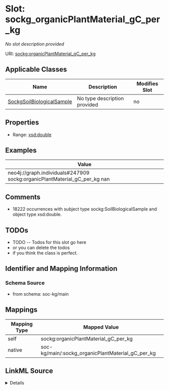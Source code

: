 

# Slot: sockg_organicPlantMaterial_gC_per_kg


_No slot description provided_





URI: [sockg:organicPlantMaterial_gC_per_kg](http://www.semanticweb.org/sockg/ontologies/2024/0/soil-carbon-ontology/organicPlantMaterial_gC_per_kg)



<!-- no inheritance hierarchy -->





## Applicable Classes

| Name | Description | Modifies Slot |
| --- | --- | --- |
| [SockgSoilBiologicalSample](../classes/SockgSoilBiologicalSample.md) | No type description provided |  no  |







## Properties

* Range: [xsd:double](http://www.w3.org/2001/XMLSchema#double)






## Examples

| Value |
| --- |
| neo4j://graph.individuals#247909 sockg:organicPlantMaterial_gC_per_kg nan |

## Comments

* 18222 occurrences with subject type sockg:SoilBiologicalSample and object type xsd:double.

## TODOs

* TODO -- Todos for this slot go here
* or you can delete the todos
* if you think the class is perfect.

## Identifier and Mapping Information







### Schema Source


* from schema: soc-kg/main




## Mappings

| Mapping Type | Mapped Value |
| ---  | ---  |
| self | sockg:organicPlantMaterial_gC_per_kg |
| native | soc-kg/main/:sockg_organicPlantMaterial_gC_per_kg |




## LinkML Source

<details>
```yaml
name: sockg_organicPlantMaterial_gC_per_kg
description: No slot description provided
todos:
- TODO -- Todos for this slot go here
- or you can delete the todos
- if you think the class is perfect.
comments:
- 18222 occurrences with subject type sockg:SoilBiologicalSample and object type xsd:double.
examples:
- value: neo4j://graph.individuals#247909 sockg:organicPlantMaterial_gC_per_kg nan
from_schema: soc-kg/main
rank: 1000
slot_uri: sockg:organicPlantMaterial_gC_per_kg
alias: sockg_organicPlantMaterial_gC_per_kg
domain_of:
- sockg_SoilBiologicalSample
range: double

```
</details>
